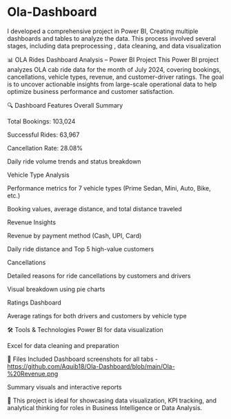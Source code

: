 # Ola-Dashboard
I developed a comprehensive project in Power BI, Creating multiple dashboards and tables to analyze the data. This process involved several stages, including data preprocessing , data cleaning, and data visualization

📊 OLA Rides Dashboard Analysis – Power BI Project
This Power BI project analyzes OLA cab ride data for the month of July 2024, covering bookings, cancellations, vehicle types, revenue, and customer-driver ratings. The goal is to uncover actionable insights from large-scale operational data to help optimize business performance and customer satisfaction.

🔍 Dashboard Features
Overall Summary

Total Bookings: 103,024

Successful Rides: 63,967

Cancellation Rate: 28.08%

Daily ride volume trends and status breakdown

Vehicle Type Analysis

Performance metrics for 7 vehicle types (Prime Sedan, Mini, Auto, Bike, etc.)

Booking values, average distance, and total distance traveled

Revenue Insights

Revenue by payment method (Cash, UPI, Card)

Daily ride distance and Top 5 high-value customers

Cancellations

Detailed reasons for ride cancellations by customers and drivers

Visual breakdown using pie charts

Ratings Dashboard

Average ratings for both drivers and customers by vehicle type

🛠 Tools & Technologies
Power BI for data visualization

Excel for data cleaning and preparation

📁 Files Included
Dashboard screenshots for all tabs - https://github.com/Aquib18/Ola-Dashboard/blob/main/Ola-%20Revenue.png

Summary visuals and interactive reports

📌 This project is ideal for showcasing data visualization, KPI tracking, and analytical thinking for roles in Business Intelligence or Data Analysis.
